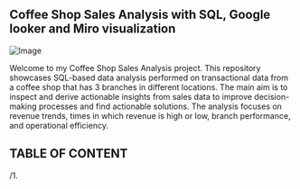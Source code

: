 ## **Coffee** Shop Sales Analysis with SQL, Google looker and Miro visualization

![Image](https://github.com/user-attachments/assets/b75f1463-bc43-4523-a507-d5881453d97d)

Welcome to my Coffee Shop Sales Analysis project.
This repository showcases SQL-based data analysis performed on transactional data from a coffee shop that has 3 branches in different locations. The main aim is to inspect and derive actionable insights from sales data to improve decision-making processes and find actionable solutions. The analysis focuses on revenue trends, times in which revenue is high or low, branch performance, and operational efficiency.
<br/>
## TABLE OF CONTENT
/1. 

